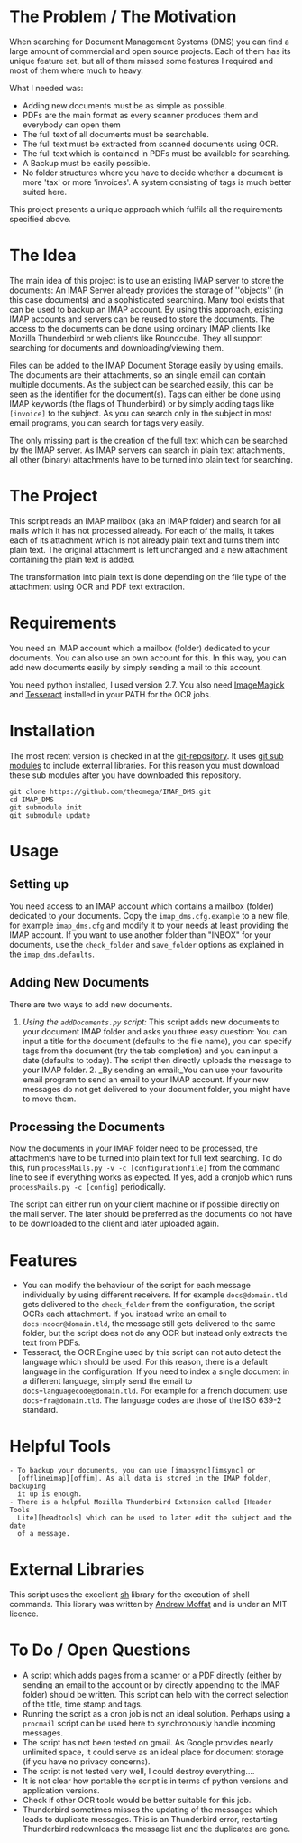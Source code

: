 The Problem / The Motivation
===========================

When searching for Document Management Systems (DMS) you can find a large amount
of commercial and open source projects. Each of them has its unique feature set,
but all of them missed some features I required and most of them where much to
heavy.

What I needed was:

   - Adding new documents must be as simple as possible.
   - PDFs are the main format as every scanner produces them and everybody can
     open them
   - The full text of all documents must be searchable.
   - The full text must be extracted from scanned documents using OCR.
   - The full text which is contained in PDFs must be available for searching.
   - A Backup must be easily possible.
   - No folder structures where you have to decide whether a document is more
     'tax' or more 'invoices'. A system consisting of tags is much better suited
     here.

This project presents a unique approach which fulfils all the requirements
specified above. 

The Idea
========

The main idea of this project is to use an existing IMAP server to store the
documents: An IMAP Server already provides the storage of ''objects'' (in this
case documents) and a sophisticated searching. Many tool exists that can be used
to backup an IMAP account. By using this approach, existing IMAP accounts and
servers can be reused to store the documents. The access to the documents can be
done using ordinary IMAP clients like Mozilla Thunderbird or web clients like
Roundcube. They all support searching for documents and downloading/viewing
them.

Files can be added to the IMAP Document Storage easily by using emails. The
documents are their attachments, so an single email can contain multiple
documents. As the subject can be searched easily, this can be seen as the
identifier for the document(s). Tags can either be done using IMAP keywords (the
flags of Thunderbird) or by simply adding tags like `[invoice]` to the subject.
As you can search only in the subject in most email programs, you can search
for tags very easily.

The only missing part is the creation of the full text which can be searched by
the IMAP server. As IMAP servers can search in plain text attachments, all other
(binary) attachments have to be turned into plain text for searching.

The Project
==========

This script reads an IMAP mailbox (aka an IMAP folder) and search for all mails
which it has not processed already. For each of the mails, it takes each of its
attachment which is not already plain text and turns them into plain text. The
original attachment is left unchanged and a new attachment containing the plain
text is added.

The transformation into plain text is done depending on the file type of the
attachment using OCR and PDF text extraction.

Requirements
============

You need an IMAP account which a mailbox (folder) dedicated to your documents.
You can also use an own account for this. In this way, you can add new documents
easily by simply sending a mail to this account.

You need python installed, I used version 2.7. You also need [ImageMagick][im]
and [Tesseract][tess] installed in your PATH for the OCR jobs.

   [im]: http://www.imagemagick.org
   [tess]: http://code.google.com/p/tesseract-ocr/

Installation
===========

The most recent version is checked in at the [git-repository][gitrepo]. It uses
[git sub modules][gitsubmodules] to include external libraries. For this reason
you must download these sub modules after you have downloaded this repository.

    git clone https://github.com/theomega/IMAP_DMS.git
    cd IMAP_DMS
    git submodule init
    git submodule update

   [gitrepo]: https://github.com/theomega/IMAP_DMS
   [gitsubmodules]: http://git-scm.com/book/en/Git-Tools-Submodules

Usage
=====

Setting up
---------

You need access to an IMAP account which contains a mailbox (folder) dedicated
to your documents. Copy the `imap_dms.cfg.example` to a new file, for example
`imap_dms.cfg` and modify it to your needs at least providing the IMAP account.
If you want to use another folder than "INBOX" for your documents, use the
`check_folder` and `save_folder` options as explained in the
`imap_dms.defaults`. 

Adding New Documents
-------------------

There are two ways to add new documents.

   1. _Using the `addDocuments.py` script:_ This script adds new documents to
      your document IMAP folder and asks you three easy question: You can input
      a title for the document (defaults to the file name), you can specify tags
      from the document (try the tab completion) and you can input a date
      (defaults to today). The script then directly uploads the message to your
      IMAP folder.
    2. _By sending an email:_You can use your favourite email program to send an
       email to your IMAP account. If your new messages do not get delivered to
       your document folder, you might have to move them.

Processing the Documents
----------------

Now the documents in your IMAP folder need to be processed, the attachments have
to be turned into plain text for full text searching. To do this, run
`processMails.py -v -c [configurationfile]` from the command line to see if
everything works as expected. If yes, add a cronjob which runs `processMails.py
-c [config]` periodically.

The script can either run on your client machine or if possible directly on the
mail server. The later should be preferred as the documents do not have to be
downloaded to the client and later uploaded again.

Features
========

   - You can modify the behaviour of the script for each message individually by
     using different receivers. If for example `docs@domain.tld` gets delivered
     to the `check_folder` from the configuration, the script OCRs each
     attachment. If you instead write an email to `docs+noocr@domain.tld`, the
     message still gets delivered to the same folder, but the script does not do
     any OCR but instead only extracts the text from PDFs.
   - Tesseract, the OCR Engine used by this script can not auto detect the
     language which should be used. For this reason, there is a default language
     in the configuration. If you need to index a single document in a different
     language, simply send the email to `docs+languagecode@domain.tld`. For
     example for a french document use `docs+fra@domain.tld`. The language codes
     are those of the ISO 639-2 standard.


Helpful Tools
==============

    - To backup your documents, you can use [imapsync][imsync] or
      [offlineimap][offim]. As all data is stored in the IMAP folder, backuping
      it up is enough.
    - There is a helpful Mozilla Thunderbird Extension called [Header Tools
      Lite][headtools] which can be used to later edit the subject and the date
      of a message.

   [imsync]: http://imapsync.lamiral.info/
   [offim]: http://offlineimap.org/
   [headtools]: https://addons.mozilla.org/en-US/thunderbird/addon/header-tools-lite


External Libraries
==================

This script uses the excellent [sh][shrepo] library for the execution of shell
commands. This library was written by [Andrew Moffat][amoffat] and is under an
MIT licence.


   [shrepo]: https://github.com/amoffat/sh
   [amoffat]: https://github.com/amoffat

To Do / Open Questions
====================

   - A script which adds pages from a scanner or a PDF directly (either by
     sending an email to the account or by directly appending to the IMAP
     folder) should be written. This script can help with the correct selection
     of the title, time stamp and tags.
   - Running the script as a cron job is not an ideal solution. Perhaps using a
     `procmail` script can be used here to synchronously handle incoming
     messages.
   - The script has not been tested on gmail. As Google provides nearly
     unlimited space, it could serve as an ideal place for document storage (if
     you have no privacy concerns).
   - The script is not tested very well, I could destroy everything....
   - It is not clear how portable the script is in terms of python versions and
     application versions.
   - Check if other OCR tools would be better suitable for this job.
   - Thunderbird sometimes misses the updating of the messages which leads to
     duplicate messages. This is an Thunderbird error, restarting Thunderbird
     redownloads the message list and the duplicates are gone.
